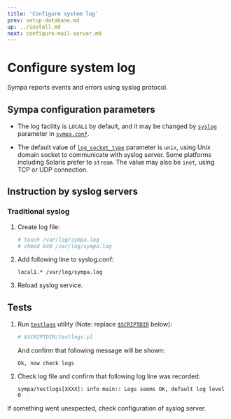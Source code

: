```yaml
---
title: 'Configure system log'
prev: setup-database.md
up: ../install.md
next: configure-mail-server.md
---
```


Configure system log
====================

Sympa reports events and errors using syslog protocol.

Sympa configuration parameters
------------------------------

  * The log facility is ``LOCAL1`` by default, and it may be changed by
    [``syslog``](../man/sympa.conf.5.md#syslog) parameter in
    [``sympa.conf``](../layout.md#config).

  * The default value of
    [``log_socket_type``](../man/sympa.conf.5.md#log_socket_type) parameter
    is ``unix``, using Unix domain socket to communicate with syslog
    server.  Some platforms including Solaris prefer to ``stream``.  The value
    may also be ``inet``, using TCP or UDP connection.

Instruction by syslog servers
-----------------------------

### Traditional syslog

  1. Create log file:
     ```bash
     # touch /var/log/sympa.log
     # chmod 640 /var/log/sympa.log
     ```

  2. Add following line to syslog.conf:
     ```
     local1.* /var/log/sympa.log
     ```

  3. Reload syslog service.

Tests
-----

  1. Run [``testlogs``](../man/testlogs.1.md) utility (Note: replace
     [``$SCRIPTDIR``](../layout.md#scriptdir) below):
     ```bash
     # $SCRIPTDIR/testlogs.pl
     ```
     And confirm that following message will be shown:
     ```
     Ok, now check logs
     ```

  2. Check log file and confirm that following log line was recorded:
     ```
     sympa/testlogs[XXXX]: info main:: Logs seems OK, default log level 0
     ```

If something went unexpected, check configuration of syslog server.

